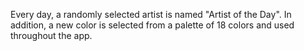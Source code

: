 Every day, a randomly selected artist is named "Artist of the Day".
In addition, a new color is selected from a palette of 18 colors and used throughout the app.
